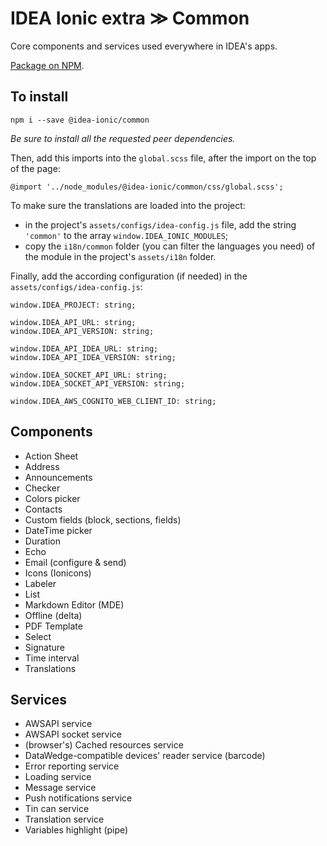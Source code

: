 # IDEA Ionic extra ≫ Common

Core components and services used everywhere in IDEA's apps.

[Package on NPM](https://www.npmjs.com/package/@idea-ionic/common).

## To install

```
npm i --save @idea-ionic/common
```

_Be sure to install all the requested peer dependencies._

Then, add this imports into the `global.scss` file, after the import on the top of the page:

```
@import '../node_modules/@idea-ionic/common/css/global.scss';
```

To make sure the translations are loaded into the project:

- in the project's `assets/configs/idea-config.js` file, add the string `'common'` to the array `window.IDEA_IONIC_MODULES`;
- copy the `i18n/common` folder (you can filter the languages you need) of the module in the project's `assets/i18n` folder.

Finally, add the according configuration (if needed) in the `assets/configs/idea-config.js`:

```
window.IDEA_PROJECT: string;

window.IDEA_API_URL: string;
window.IDEA_API_VERSION: string;

window.IDEA_API_IDEA_URL: string;
window.IDEA_API_IDEA_VERSION: string;

window.IDEA_SOCKET_API_URL: string;
window.IDEA_SOCKET_API_VERSION: string;

window.IDEA_AWS_COGNITO_WEB_CLIENT_ID: string;
```

## Components

- Action Sheet
- Address
- Announcements
- Checker
- Colors picker
- Contacts
- Custom fields (block, sections, fields)
- DateTime picker
- Duration
- Echo
- Email (configure & send)
- Icons (Ionicons)
- Labeler
- List
- Markdown Editor (MDE)
- Offline (delta)
- PDF Template
- Select
- Signature
- Time interval
- Translations

## Services

- AWSAPI service
- AWSAPI socket service
- (browser's) Cached resources service
- DataWedge-compatible devices' reader service (barcode)
- Error reporting service
- Loading service
- Message service
- Push notifications service
- Tin can service
- Translation service
- Variables highlight (pipe)
